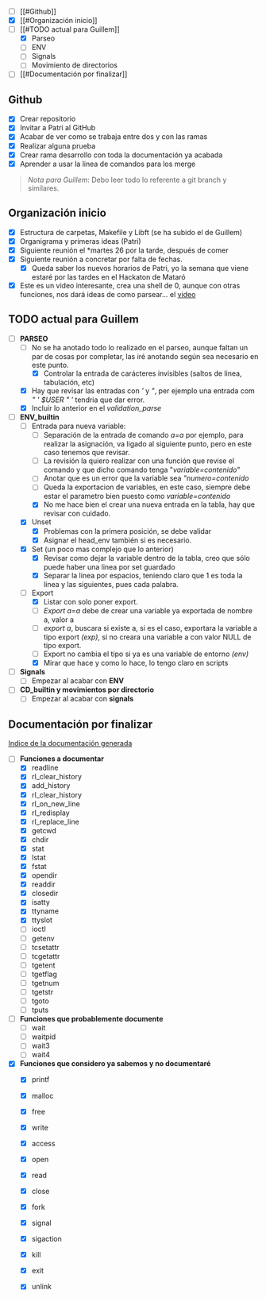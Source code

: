 
- [ ]  [[#Github]]
- [x] [[#Organización inicio]]
- [ ] [[#TODO actual para Guillem]]
	- [x] Parseo
	- [ ] ENV
	- [ ] Signals
	- [ ] Movimiento de directorios
- [ ] [[#Documentación por finalizar]]

## Github

- [x] Crear repositorio
- [x] Invitar a Patri al GitHub
- [x] Acabar de ver como se trabaja entre dos y con las ramas
- [x] Realizar alguna prueba
- [x] Crear rama desarrollo con toda la documentación ya acabada
- [x] Aprender a usar la linea de comandos para los merge

>*Nota  para Guillem*: Debo leer todo lo referente a git branch y similares.

## Organización inicio

- [x] Estructura de carpetas, Makefile y Libft (se ha subido el de Guillem)
- [x] Organigrama y primeras ideas (Patri)
- [x] Siguiente reunión el *martes 26 por la tarde, después de comer
- [x] Siguiente reunión a concretar por falta de fechas.
	- [x] Queda saber los nuevos horarios de Patri, yo la semana que viene estaré por las tardes en el Hackaton de Mataró
- [x] Este es un video interesante, crea una shell de 0, aunque con otras funciones, nos dará ideas de como parsear... el [video](https://www.youtube.com/watch?v=yTR00r8vBH8)

## TODO actual para Guillem

- [ ] **PARSEO**
	- [ ] No se ha anotado todo lo realizado en el parseo, aunque faltan un par de cosas por completar, las iré anotando según sea necesario en este punto.
		- [x] Controlar la entrada de carácteres invisibles (saltos de linea, tabulación, etc)
	- [x] Hay que revisar las entradas con *'* y *"*, per ejemplo una entrada com *" ' $USER " '* tendria que dar error.
	- [x] Incluir lo anterior en el *validation_parse*
- [ ] **ENV_builtin**
	- [ ] Entrada para nueva variable:
		- [ ] Separación de la entrada de comando *a=a* por ejemplo, para realizar la asignación, va ligado al siguiente punto, pero en este caso tenemos que revisar.
		- [ ] La revisión la quiero realizar con una función que revise el comando y que dicho comando tenga "*variable=contenido*"
		- [ ] Anotar que es un error que la variable sea *"numero=contenido*
		- [ ] Queda la exportacion de variables, en este caso, siempre debe estar el parametro bien puesto como *variable=contenido*
		- [x] No me hace bien el crear una nueva entrada en la tabla, hay que revisar con cuidado.
	- [x] Unset
		- [x] Problemas con la primera posición, se debe validar
		- [x] Asignar el head_env también si es necesario.
	- [x] Set (un poco mas complejo que lo anterior)
		- [x] Revisar como dejar la variable dentro de la tabla, creo que sólo puede haber una linea por set guardado
		- [x] Separar la linea por espacios, teniendo claro que 1 es toda la linea y las siguientes, pues cada palabra.
	- [ ] Export
		- [x] Listar con solo poner export.
		- [ ] *Export a=a* debe de crear una variable ya exportada de nombre a, valor a
		- [ ] *export a*, buscara si existe a, si es el caso, exportara la variable a tipo export *(exp)*, si no creara una variable a con valor NULL de tipo export.
		- [ ] Export no cambia el tipo si ya es una variable de entorno *(env)*
		- [x] Mirar que hace y como lo hace, lo tengo claro en scripts
- [ ] **Signals**
	- [ ] Empezar al acabar con **ENV**
- [ ] **CD_builtin y movimientos por directorio**
	- [ ] Empezar al acabar con **signals**
## Documentación por finalizar

[Indice de la documentación generada](01_Indice.md)
- [ ] **Funciones a documentar**
	- [x] readline
	- [x] rl_clear_history
	- [x] add_history
	- [x] rl_clear_history
	- [x] rl_on_new_line
	- [x] rl_redisplay
	- [x] rl_replace_line
	- [x] getcwd
	- [x] chdir 
	- [x] stat 
	- [x] lstat
	- [x] fstat
	- [x] opendir
	- [x] readdir
	- [x] closedir
	- [x] isatty
	- [x] ttyname
	- [x] ttyslot
	- [ ] ioctl
	- [ ] getenv
	- [ ] tcsetattr
	- [ ] tcgetattr
	- [ ] tgetent
	- [ ] tgetflag
	- [ ] tgetnum
	- [ ] tgetstr
	- [ ] tgoto
	- [ ] tputs

- [ ] **Funciones que probablemente documente**
	- [ ] wait
	- [ ] waitpid
	- [ ] wait3
	- [ ] wait4
- [x] **Funciones que considero ya sabemos y no documentaré**
	- [x] printf
	- [x] malloc
	- [x] free
	- [x] write
	- [x] access
	- [x] open
	- [x] read
	- [x] close
	- [x] fork
	- [x] signal
	- [x] sigaction
	- [x] kill
	- [x] exit
	- [x] unlink

